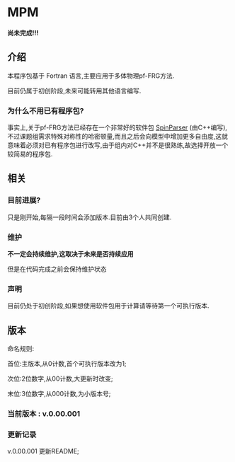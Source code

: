 # MPM
**尚未完成!!!**
## 介绍
本程序包基于 Fortran 语言,主要应用于多体物理pf-FRG方法.

目前仍属于初创阶段,未来可能转用其他语言编写.
### 为什么不用已有程序包?
事实上,关于pf-FRG方法已经存在一个非常好的软件包 [SpinParser](https://github.com/fbuessen/SpinParser/) (由C++编写),不过课题组需求特殊对称性的哈密顿量,而且之后会向模型中增加更多自由度,这就意味着必须对已有程序包进行改写,由于组内对C++并不是很熟练,故选择开放一个较简易的程序包.
## 相关
### 目前进展?
只是刚开始,每隔一段时间会添加版本.目前由3个人共同创建.
### 维护
**不一定会持续维护,这取决于未来是否持续应用**

但是在代码完成之前会保持维护状态
### 声明
目前仍处于初创阶段,如果想使用软件包用于计算请等待第一个可执行版本.
## 版本
命名规则:

首位:主版本,从0计数,首个可执行版本改为1;

次位:2位数字,从00计数,大更新时改变;

末位:3位数字,从000计数,为小版本号;
### 当前版本 : v.0.00.001
### 更新记录
v.0.00.001 更新README;